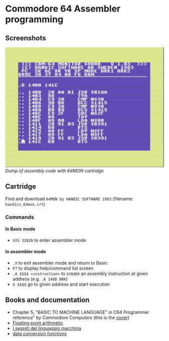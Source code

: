 # Commodore 64 Assembler programming

## Screenshots

![Screenshot of a COMMODORE64 with assembler code on 64MON cartridge](day01-assembler.png)  
*Dump of assembly code with 64MON cartridge*  

## Cartridge

Find and download `64MON by HANDIC SOFTWARE 1983` (filename: `handics_64mon.crt`)

### Commands

#### In Basic mode
- `SYS 32820` to enter assembler mode

#### In assembler mode
- `.X` to exit assembler mode and return to Basic
- `F7` to display help/command list screen
- `.A $$$$ <instruction>` to create an assembly instruction at given address (e.g. `.A 1400 BRK`)
- `G $$$$` go to given address and start execution

## Books and documentation

- Chapter 5, "BASIC TO MACHINE LANGUAGE" in C64 Programmer reference" by Commodore Computers (this is the [cover](c64_programmer_reference_book_cover.jpg))
- [Floating point arithmetic](https://www.c64-wiki.com/wiki/Floating_point_arithmetic)
- [I segreti del linguaggio macchina](https://archive.org/details/commodore64isegretidellinguaggiomacchina/mode/1up)
- [data conversion functions](https://sta.c64.org/cbm64basconv.html)
